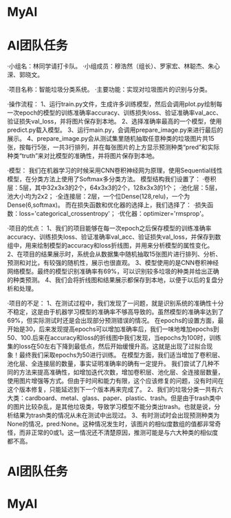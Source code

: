 # MyAI
# AI团队任务

·小组名：林同学请打卡队。
·小组成员：穆浩然（组长）、罗家宏、林聪杰、朱心溁、郭晓文。

·项目名称：智能垃圾分类系统。
·主要功能：实现对垃圾图片的识别与分类。

·操作流程：
	1、运行train.py文件，生成许多训练模型，然后会调用plot.py绘制每一次epoch的模型的训练准确率accuracy、训练损失loss、验证准确率val_acc、验证损失val_loss，并将图片保存到本地。
	2、选择准确率最高的一个模型，使用predict.py载入模型。
	3、运行main.py，会调用prepare_image.py来进行最后的展示。
	4、prepare_image.py会从测试集里随机抽取任意种类的垃圾图片共15张，按每行5张，一共3行排列，并在每张图片的上方显示预测种类“pred”和实际种类“truth”来对比模型的准确性，并将图片保存到本地。
	
·模型：
    我们在机器学习的时候采用CNN卷积神经网为原理，使用Sequential线性模型，在分类方法上使用了Softmax多分类方法。
    模型结构我们设置了：
        ·卷积层：5层，其中32x3x3的2个，64x3x3的2个，128x3x3的1个；
        ·池化层：5层，池大小均为2x2；
        ·全连接层：2层，一个位Dense(128,relu)，一个为Dense(6,softmax)。
    而在损失函数和优化器的选择上，我们选择了：
        ·损失函数：loss='categorical_crossentropy'；
        ·优化器：optimizer='rmsprop'。

·项目的优点：
    1、我们的项目能够在每一次epoch之后保存模型的训练准确率accuracy、训练损失loss、验证准确率val_acc、验证损失val_loss，并保存到数组中，用来绘制模型的accuracy和loss折线图，并用来分析模型的属性变化。
    2、在项目的结果展示时，系统会从数据集中随机抽取15张图片进行排列、分析、预测和对比，有较强的随机性，展示也很直观。
    3、模型使用的是CNN卷积神经网络模型。最终的模型识别准确率有69%，可以识别较多垃圾的种类并给出正确的种类预测。
    4、我们会将折线图和结果展示都保存到本地，以便于以后的复盘分析和处理。

·项目的不足：
    1、在测试过程中，我们发现了一问题，就是识别系统的准确性十分不稳定，这是由于机器学习模型的准确率不够高导致的。虽然模型的准确率达到了69%，但实际测试时还是会出现部分预测错误的情况。
    在epochs的设置方面，最开始是30，后来发现提高epochs可以增加准确率后，我们一味地堆加epochs到50、100.后来在accuracy和loss的折线图中我们发现，当epochs为100时，训练集的loss在50左右下降到最低点，然后开始缓慢升高。这就是出现了过拟合现象！最终我们采取epochs为50进行训练。
    在模型方面，我们适当增加了卷积层、池化层、全连接层的数量，事实证明准确率的确有一定提升。
    我们尝试了几种不同的方法来提高准确性，如增加迭代次数，增加卷积层、池化层、全连接层数量，使用图片增强等方式。但由于时间和能力有限，这个应该修复的问题，没有时间在这个版本修复，只能延迟到下一个版本再来完成了。
    2、我们的垃圾分类一共有六大类：cardboard、metal、glass、paper、plastic、trash。但是由于trash类中的图片比较杂乱，是其他垃圾类，导致学习模型不能分类出trash。也就是说，分析结果为trash类的情况从未在测试中出现过。
    3、有时测试时会出现预测种类为None的情况，pred:None。这种情况发生时，该图片的相似度数组的值都非常奇怪，而非正常的0或1。这一情况还不清楚原因，推测可能是与六大种类的相似度都不高。

# AI团队任务
# MyAI
